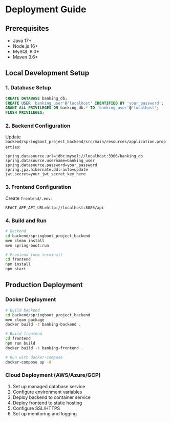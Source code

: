 # Deployment Guide

## Prerequisites
- Java 17+
- Node.js 16+
- MySQL 8.0+
- Maven 3.6+

## Local Development Setup

### 1. Database Setup
```sql
CREATE DATABASE banking_db;
CREATE USER 'banking_user'@'localhost' IDENTIFIED BY 'your_password';
GRANT ALL PRIVILEGES ON banking_db.* TO 'banking_user'@'localhost';
FLUSH PRIVILEGES;
```

### 2. Backend Configuration
Update `backend/springboot_project_backend/src/main/resources/application.properties`:
```properties
spring.datasource.url=jdbc:mysql://localhost:3306/banking_db
spring.datasource.username=banking_user
spring.datasource.password=your_password
spring.jpa.hibernate.ddl-auto=update
jwt.secret=your_jwt_secret_key_here
```

### 3. Frontend Configuration
Create `frontend/.env`:
```
REACT_APP_API_URL=http://localhost:8080/api
```

### 4. Build and Run
```bash
# Backend
cd backend/springboot_project_backend
mvn clean install
mvn spring-boot:run

# Frontend (new terminal)
cd frontend
npm install
npm start
```

## Production Deployment

### Docker Deployment
```bash
# Build backend
cd backend/springboot_project_backend
mvn clean package
docker build -t banking-backend .

# Build frontend
cd frontend
npm run build
docker build -t banking-frontend .

# Run with docker-compose
docker-compose up -d
```

### Cloud Deployment (AWS/Azure/GCP)
1. Set up managed database service
2. Configure environment variables
3. Deploy backend to container service
4. Deploy frontend to static hosting
5. Configure SSL/HTTPS
6. Set up monitoring and logging
